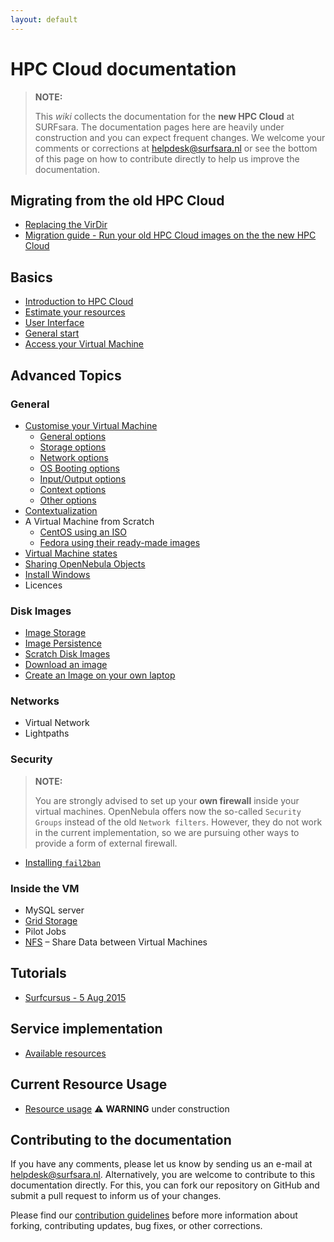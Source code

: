 ```yaml
---
layout: default
---
```

# HPC Cloud documentation

> **NOTE:**
>
> This _wiki_ collects the documentation for the **new HPC Cloud** at SURFsara. The documentation pages here are heavily under construction and you can expect frequent changes.  We welcome your comments or corrections at [helpdesk@surfsara.nl](mailto:helpdesk@surfsara.nl?subject=HPC%20Cloud%20documentation%20comments) or see the bottom of this page on how to contribute directly to help us improve the documentation.  


## Migrating from the old HPC Cloud
* [Replacing the VirDir](replacing-virdir)
* [Migration guide - Run your old HPC Cloud images on the the new HPC Cloud](vm-migration-guide)

## Basics
- [Introduction to HPC Cloud](introduction-to-hpc-cloud)  
- [Estimate your resources](estimate-your-resources)  
- [User Interface](user-interface)  
- [General start](general-start)  
- [Access your Virtual Machine](access-your-VM)

## Advanced Topics

### General

* [Customise your Virtual Machine](customize-your-vm)
  * [General options](customize-vm-general)
  * [Storage options](customize-vm-storage)
  * [Network options](customize-vm-network)
  * [OS Booting options](customize-vm-boot)
  * [Input/Output options](customize-vm-io)
  * [Context options](customize-vm-context)
  * [Other options](customize-vm-other)
* [Contextualization](contextualization)
* A Virtual Machine from Scratch
  * [CentOS using an ISO](vm-scratch-centos)
  * [Fedora using their ready-made images](vm-scratch-fedora-cloud)
* [Virtual Machine states](vm-states)  
* [Sharing OpenNebula Objects](sharing-objects)  
* [Install Windows](Windows)
* Licences  

### Disk Images
* [Image Storage](image_storage)
* [Image Persistence](image_persistence)
* [Scratch Disk Images](scratch_disk)
* [Download an image](image_download)  
* [Create an Image on your own laptop](image-on-own-laptop)

### Networks
* Virtual Network  
* Lightpaths 

### Security
> **NOTE:**
>
> You are strongly advised to set up your **own firewall** inside your virtual machines. OpenNebula offers now the so-called `Security Groups` instead of the old `Network filters`. However, they do not work in the current implementation, so we are pursuing other ways to provide a form of external firewall. 

* [Installing `fail2ban`](fail2ban)

### Inside the VM
* MySQL server  
* [Grid Storage](grid-storage)    
* Pilot Jobs  
* [NFS](NFS) &ndash; Share Data between Virtual Machines

## Tutorials
* [Surfcursus - 5 Aug 2015](surfcursus-2015-Aug-05)

## Service implementation
* [Available resources](resources-available)

## Current Resource Usage
* [Resource usage](https://ui.hpccloud.surfsara.nl/oneinsight) :warning: **WARNING** under construction

## Contributing to the documentation

If you have any comments, please let us know by sending us an e-mail at [helpdesk@surfsara.nl](mailto:helpdesk@surfsara.nl?subject=HPC%20Cloud%20documentation%20comments). Alternatively, you are welcome to contribute to this documentation directly. For this, you can fork our repository on GitHub and submit a pull request to inform us of your changes.

Please find our [contribution guidelines](markdown-best-practice) before more information about forking, contributing updates, bug fixes, or other corrections.

